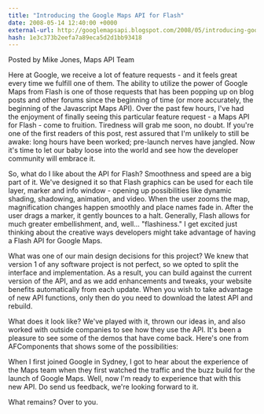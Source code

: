 ```yaml
---
title: "Introducing the Google Maps API for Flash"
date: 2008-05-14 12:40:00 +0000
external-url: http://googlemapsapi.blogspot.com/2008/05/introducing-google-maps-api-for-flash.html
hash: 1e3c373b2eefa7a89eca5d2d1bb93418
---
```


Posted by Mike Jones, Maps API Team


Here at Google, we receive a lot of feature requests  - and it feels great every time we fulfill one of them. The ability to utilize the power of Google Maps from Flash is one of those requests that has been popping up on blog posts and other forums since the beginning of time (or more accurately, the beginning of the Javascript Maps API). Over the past few hours, I've had the enjoyment of finally seeing this particular feature request - a Maps API for Flash - come to fruition. Tiredness will grab me soon, no doubt. If you're one of the first readers of this post, rest assured that I'm unlikely to still be awake: long hours have been worked; pre-launch nerves have jangled. Now it's time to let our baby loose into the world and see how the developer community will embrace it.



So, what do I like about the API for Flash? Smoothness and speed are a big part of it. We've designed it so that Flash graphics can be used for each tile layer, marker and info window - opening up possibilities like dynamic shading, shadowing, animation, and video. When the user zooms the map, magnification changes happen smoothly and place names fade in. After the user drags a marker, it gently bounces to a halt. Generally, Flash allows for much greater embellishment, and, well... "flashiness." I get excited just thinking about the creative ways developers might take advantage of having a Flash API for Google Maps.



What was one of our main design decisions for this project? We knew that version 1 of any software project is not perfect, so we opted to split the interface and implementation.  As a result, you can build against the current version of the API, and as we add enhancements and tweaks, your website benefits automatically from each update. When you wish to take advantage of new API functions, only then do you need to download the latest API and rebuild.



What does it look like? We've played with it, thrown our ideas in, and also worked with outside companies to see how they use the API. It's been a pleasure to see some of the demos that have come back. Here's one from AFComponents that shows some of the possibilities:





When I first joined Google in Sydney, I got to hear about the experience of the Maps team when they first watched the traffic and the buzz build for the launch of Google Maps. Well, now I'm ready to experience that with this new API. Do send us feedback, we're looking forward to it.



What remains? Over to you.


